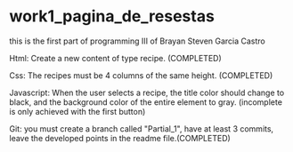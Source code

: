 # work1_pagina_de_resestas

this is the first part of programming III of Brayan Steven Garcia Castro

Html: Create a new content of type recipe. (COMPLETED)

Css: The recipes must be 4 columns of the same height. (COMPLETED)

Javascript: When the user selects a recipe, the title color should change to black, and the background color of the entire element to gray. (incomplete is only achieved with the first button)

Git: you must create a branch called "Partial_1", have at least 3 commits, leave the developed points in the readme file.(COMPLETED)
